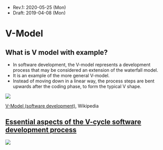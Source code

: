 * Rev.1: 2020-05-25 (Mon)
* Draft: 2019-04-08 (Mon)
# V-Model
## What is V model with example?
* In software development, the V-model represents a development process that may be considered an extension of the waterfall model. 
* It is an example of the more general V-model. 
* Instead of moving down in a linear way, the process steps are bent upwards after the coding phase, to form the typical V shape.
<img src="https://en.m.wikipedia.org/wiki/V-Model_(software_development)#/media/File%3ASystems_Engineering_Process_II.svg">

[V-Model (software development)](https://en.m.wikipedia.org/wiki/V-Model_(software_development)), Wikipedia

## [Essential aspects of the V-cycle software development process](https://x-engineer.org/graduate-engineering/modeling-simulation/model-based-design/essential-aspects-of-the-v-cycle-software-development-process/)
<img src="https://x-engineer.org/wp-content/uploads/2016/12/V-cycle-process-for-software-development.jpg">
